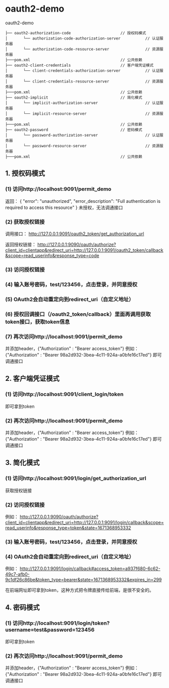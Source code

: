 # oauth2-demo


oauth2-demo
~~~
├── oauth2-authorization-code                      // 授权码模式
│       └── authorization-code-authorization-server           // 认证服务器
│       └── authorization-code-resource-server                // 资源服务器
├───pom.xml                                        // 公共依赖
├── oauth2-client-credentials                      // 客户端凭证模式
│       └── client-credentials-authorization-server           // 认证服务器
│       └── client-credentials-resource-server                // 资源服务器
├───pom.xml                                        // 公共依赖
├── oauth2-implicit                                // 简化模式
│       └── implicit-authorization-server                     // 认证服务器
│       └── implicit-resource-server                          // 资源服务器
├───pom.xml                                        // 公共依赖
├── oauth2-password                                // 密码模式
│       └── password-authorization-server                     // 认证服务器
│       └── password-resource-server                          // 资源服务器
├───pom.xml                                        // 公共依赖
~~~

## 1. 授权码模式

### (1) 访问http://localhost:9091/permit_demo
返回：
{
    "error": "unauthorized",
    "error_description": "Full authentication is required to access this resource"
}
未授权，无法调通接口

### (2) 获取授权链接
调用接口：
http://127.0.0.1:9091/oauth2_token/get_authorization_url

返回授权链接：
http://127.0.0.1:9090/oauth/authorize?client_id=clientapp&redirect_uri=http://127.0.0.1:9091/oauth2_token/callback&scope=read_userinfo&response_type=code

### (3) 访问授权链接

### (4) 输入账号密码，test/123456，点击登录，并同意授权

### (5) OAuth2会自动重定向到redirect_uri（自定义地址）

### (6) 授权回调接口（/oauth2_token/callback）里面再调用获取token接口，获取token信息

### (7) 再次访问http://localhost:9091/permit_demo
并添加header，{"Authorization" : "Bearer access_token"}
例如：{"Authorization" : "Bearer 98a2d932-3bea-4c11-924a-a0bfe16c17ed"}
即可调通接口


## 2. 客户端凭证模式

### (1) 访问http://localhost:9091/client_login/token
即可拿到token

### (2) 再次访问http://localhost:9091/permit_demo
并添加header，{"Authorization" : "Bearer access_token"}
例如：{"Authorization" : "Bearer 98a2d932-3bea-4c11-924a-a0bfe16c17ed"}
即可调通接口


## 3. 简化模式

### (1) 访问http://localhost:9091/login/get_authorization_url
获取授权链接

### (2) 访问授权链接
例如：
http://127.0.0.1:9090/oauth/authorize?client_id=clientapp&redirect_uri=http://127.0.0.1:9091/login/callback&scope=read_userinfo&response_type=token&state=1671368953332

### (3) 输入账号密码，test/123456，点击登录，并同意授权

### (4) OAuth2会自动重定向到redirect_uri（自定义地址）
例如：
http://127.0.0.1:9091/login/callback#access_token=a937f680-6c62-49c7-afb0-9c1df26c86be&token_type=bearer&state=1671368953332&expires_in=299

在前端网址即可拿到token，这种方式把令牌直接传给前端，是很不安全的。


## 4. 密码模式

### (1) 访问http://localhost:9091/login/token?username=test&password=123456
即可拿到token

### (2) 再次访问http://localhost:9091/permit_demo
并添加header，{"Authorization" : "Bearer access_token"}
例如：{"Authorization" : "Bearer 98a2d932-3bea-4c11-924a-a0bfe16c17ed"}
即可调通接口


